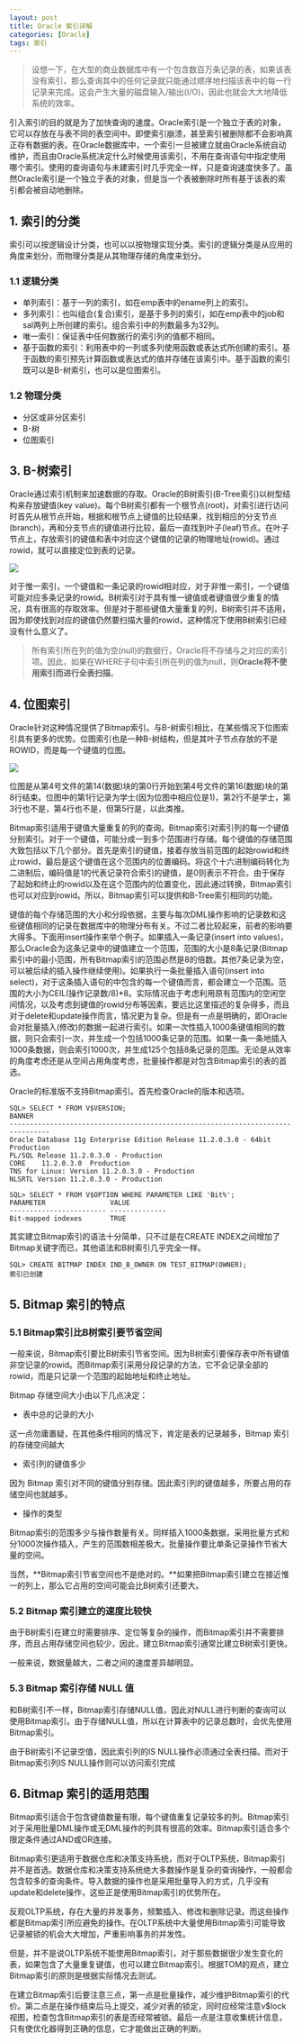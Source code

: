```yaml
---
layout: post
title: Oracle 索引详解
categories: [Oracle]
tags: 索引
---
```


>设想一下，在大型的商业数据库中有一个包含数百万条记录的表，如果该表没有索引，那么查询其中的任何记录就只能通过顺序地扫描该表中的每一行记录来完成。这会产生大量的磁盘输入/输出(I/O)，因此也就会大大地降低系统的效率。

引入索引的目的就是为了加快查询的速度。Oracle索引是一个独立于表的对象，它可以存放在与表不同的表空间中。即使索引崩溃，甚至索引被删除都不会影响真正存有数据的表。在Oracle数据库中，一个索引一旦被建立就由Oracle系统自动维护，而且由Oracle系统决定什么时候使用该索引，不用在查询语句中指定使用哪个索引。使用的查询语句与未建索引时几乎完全一样，只是查询速度快多了。虽然Oracle索引是一个独立于表的对象，但是当一个表被删除时所有基于该表的索引都会被自动地删除。

## 1. 索引的分类

索引可以按逻辑设计分类，也可以以按物理实现分类。索引的逻辑分类是从应用的角度来划分，而物理分类是从其物理存储的角度来划分。

### 1.1 逻辑分类

- 单列索引：基于一列的索引，如在emp表中的ename列上的索引。
- 多列索引：也叫组合(复合)索引，是基于多列的索引，如在emp表中的job和sal两列上所创建的索引。组合索引中的列数最多为32列。
- 唯一索引：保证表中任何数据行的索引列的值都不相同。
- 基于函数的索引：利用表中的一列或多列使用函数或表达式所创建的索引。基于函数的索引预先计算函数或表达式的值并存储在该索引中。基于函数的索引既可以是B-树索引，也可以是位图索引。

### 1.2 物理分类

- 分区或非分区索引
- B-树
- 位图索引

## 3. B-树索引


Oracle通过索引机制来加速数据的存取。Oracle的B树索引(B-Tree索引)以树型结构来存放键值(key value)。每个B树索引都有一个根节点(root)，对索引进行访问时首先从根节点开始，根据和根节点上键值的比较结果，找到相应的分支节点(branch)，再和分支节点的键值进行比较，最后一直找到叶子(leaf)节点。在叶子节点上，存放索引的键值和表中对应这个键值的记录的物理地址(rowid)。通过rowid，就可以直接定位到表的记录。

![](/images/posts/20180622134027.jpg)

对于惟一索引，一个键值和一条记录的rowid相对应，对于非惟一索引，一个键值可能对应多条记录的rowid。B树索引对于具有惟一键值或者键值很少重复的情况，具有很高的存取效率。但是对于那些键值大量重复的列，B树索引并不适用，因为即使找到对应的键值仍然要扫描大量的rowid，这种情况下使用B树索引已经没有什么意义了。

> 所有索引所在列的值为空(null)的数据行，Oracle将不存储与之对应的索引项。因此，如果在WHERE子句中索引所在列的值为null，则**Oracle将不使用索引而进行全表扫描**。

## 4. 位图索引

Oracle针对这种情况提供了Bitmap索引。与B-树索引相比，在某些情况下位图索引具有更多的优势。位图索引也是一种B-树结构，但是其叶子节点存放的不是ROWID，而是每一个键值的位图。

![](/images/posts/20180622201306.jpg)

位图是从第4号文件的第14(数据)块的第0行开始到第4号文件的第16(数据)块的第8行结束。位图中的第1行记录为学士(因为位图中相应位是1)，第2行不是学士，第3行也不是，第4行也不是，但第5行是，以此类推。

Bitmap索引适用于键值大量重复的列的查询。Bitmap索引对索引列的每一个键值分别索引。对于一个键值，可能分成一到多个范围进行存储。每个键值的存储范围大致包括以下几个部分。首先是索引的键值，接着存放当前范围的起始rowid和终止rowid，最后是这个键值在这个范围内的位置编码。将这个十六进制编码转化为二进制后，编码值是1的代表记录符合索引的键值，是0则表示不符合。由于保存了起始和终止的rowid以及在这个范围内的位置变化，因此通过转换，Bitmap索引也可以对应到rowid。所以，Bitmap索引可以提供和B-Tree索引相同的功能。

键值的每个存储范围的大小和分段依据，主要与每次DML操作影响的记录数和这些键值相同的记录在数据库中的物理分布有关。不过二者比较起来，前者的影响要大得多。下面用insert操作来举个例子。如果插入一条记录(insert into values)，那么Oracle会为这条记录中的键值建立一个范围，范围的大小是8条记录(Bitmap索引中的最小范围，所有Bitmap索引的范围必然是8的倍数。其他7条记录为空，可以被后续的插入操作继续使用)。如果执行一条批量插入语句(insert into select)，对于这条插入语句的中包含的每一个键值而言，都会建立一个范围。范围的大小为CEIL(操作记录数/8)*8。实际情况由于考虑利用原有范围内的空闲空间情况，以及考虑到键值的rowid分布等因素，要远比这里描述的复杂得多，而且对于delete和update操作而言，情况更为复杂。但是有一点是明确的，即Oracle会对批量插入(修改)的数据一起进行索引。如果一次性插入1000条键值相同的数据，则只会索引一次，并生成一个包括1000条记录的范围。如果一条一条地插入1000条数据，则会索引1000次，并生成125个包括8条记录的范围。无论是从效率的角度考虑还是从空间占用角度考虑，批量操作都是对包含Bitmap索引的表的首选。

Oracle的标准版不支持Bitmap索引。首先检查Oracle的版本和选项。

```
SQL> SELECT * FROM V$VERSION;
BANNER
--------------------------------------------------------------------------------
Oracle Database 11g Enterprise Edition Release 11.2.0.3.0 - 64bit Production
PL/SQL Release 11.2.0.3.0 - Production
CORE	11.2.0.3.0	Production
TNS for Linux: Version 11.2.0.3.0 - Production
NLSRTL Version 11.2.0.3.0 - Production
```

```
SQL> SELECT * FROM V$OPTION WHERE PARAMETER LIKE 'Bit%';
PARAMETER                VALUE
------------------------ --------------
Bit-mapped indexes       TRUE
```

其实建立Bitmap索引的语法十分简单，只不过是在CREATE INDEX之间增加了Bitmap关键字而已，其他语法和B树索引几乎完全一样。

```
SQL> CREATE BITMAP INDEX IND_B_OWNER ON TEST_BITMAP(OWNER);
索引已创建
```

## 5. Bitmap 索引的特点

### 5.1 Bitmap索引比B树索引要节省空间

一般来说，Bitmap索引要比B树索引节省空间。因为B树索引要保存表中所有键值非空记录的rowid。而Bitmap索引采用分段记录的方法，它不会记录全部的rowid，而是只记录一个范围的起始地址和终止地址。

Bitmap 存储空间大小由以下几点决定：

- 表中总的记录的大小

这一点勿庸置疑，在其他条件相同的情况下，肯定是表的记录越多，Bitmap 索引的存储空间越大

- 索引列的键值多少

因为 Bitmap 索引对不同的键值分别存储。因此索引列的键值越多，所要占用的存储空间也就越多。

- 操作的类型

Bitmap索引的范围多少与操作数量有关。同样插入1000条数据，采用批量方式和分1000次操作插入，产生的范围数相差极大。批量操作要比单条记录操作节省大量的空间。

当然，**Bitmap索引节省空间也不是绝对的。**如果把Bitmap索引建立在接近惟一的列上，那么它占用的空间可能会比B树索引还要大。

### 5.2  Bitmap 索引建立的速度比较快

由于B树索引在建立时需要排序、定位等复杂的操作，而Bitmap索引并不需要排序，而且占用存储空间也较少，因此，建立Bitmap索引通常比建立B树索引更快。

一般来说，数据量越大，二者之间的速度差异越明显。

### 5.3 Bitmap 索引存储 NULL 值

和B树索引不一样，Bitmap索引存储NULL值，因此对NULL进行判断的查询可以使用Bitmap索引。由于存储NULL值，所以在计算表中的记录总数时，会优先使用Bitmap索引。

由于B树索引不记录空值，因此索引列的IS NULL操作必须通过全表扫描。而对于Bitmap索引列IS NULL操作则可以访问索引完成

## 6. Bitmap 索引的适用范围

Bitmap索引适合于包含键值数量有限，每个键值重复记录较多的列。Bitmap索引对于采用批量DML操作或无DML操作的列具有很高的效率。Bitmap索引适合多个限定条件通过AND或OR连接。

Bitmap索引更适用于数据仓库和决策支持系统，而对于OLTP系统，Bitmap索引并不是首选。数据仓库和决策支持系统绝大多数操作是复杂的查询操作，一般都会包含较多的查询条件。导入数据的操作也是采用批量导入的方式，几乎没有update和delete操作，这些正是使用Bitmap索引的优势所在。

反观OLTP系统，存在大量的并发事务，频繁插入、修改和删除记录。而这些操作都是Bitmap索引所应避免的操作。在OLTP系统中大量使用Bitmap索引可能导致记录被锁的机会大大增加，严重影响事务的并发性。

但是，并不是说OLTP系统不能使用Bitmap索引，对于那些数据很少发生变化的表，如果包含了大量重复键值，也可以建立Bitmap索引。根据TOM的观点，建立Bitmap索引的原则是根据实际情况去测试。

在建立Bitmap索引后要注意三点，第一点是批量操作，减少维护Bitmap索引的代价。第二点是在操作结束后马上提交，减少对表的锁定，同时应经常注意v$lock视图，检查包含Bitmap索引的表是否经常被锁。最后一点是注意收集统计信息，只有使优化器得到正确的信息，它才能做出正确的判断。
